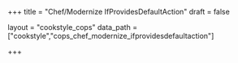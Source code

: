 +++
title = "Chef/Modernize IfProvidesDefaultAction"
draft = false

layout = "cookstyle_cops"
data_path = ["cookstyle","cops_chef_modernize_ifprovidesdefaultaction"]

+++

<!-- The content of this page is automatically generated from the
cops_chef_modernize_ifprovidesdefaultaction.yml file in github.com/chef/cookstyle/blob/master/docs-chef-io/data/cookstyle/. -->
